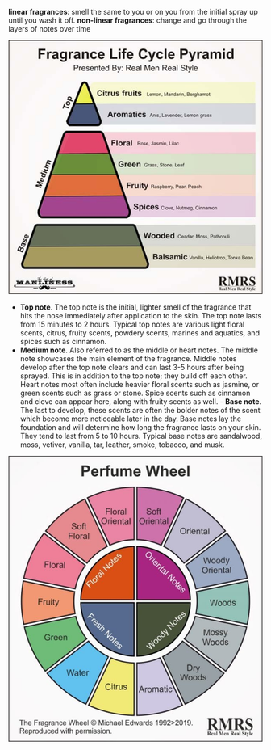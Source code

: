 **linear fragrances**: smell the same to you or on you from the initial spray up until you wash it off.
**non-linear fragrances**: change and go through the layers of notes over time

![fragrance_life_cycle.png](..\assets\fragrance_life_cycle.png)

   - **Top note**. The top note is the initial, lighter smell of the fragrance that hits the nose immediately after application to the skin. The top note lasts from 15 minutes to 2 hours. Typical top notes are various light floral scents, citrus, fruity scents, powdery scents, marines and aquatics, and spices such as cinnamon.
   - **Medium note**. Also referred to as the middle or heart notes. The middle note showcases the main element of the fragrance. Middle notes develop after the top note clears and can last 3-5 hours after being sprayed. This is in addition to the top note; they build off each other. Heart notes most often include heavier floral scents such as jasmine, or green scents such as grass or stone. Spice scents such as cinnamon and clove can appear here, along with fruity scents as well.
    - **Base note**. The last to develop, these scents are often the bolder notes of the scent which become more noticeable later in the day. Base notes lay the foundation and will determine how long the fragrance lasts on your skin. They tend to last from 5 to 10 hours. Typical base notes are sandalwood, moss, vetiver, vanilla, tar, leather, smoke, tobacco, and musk.

![perfume_wheel.png](..\assets\perfume_wheel.png)
